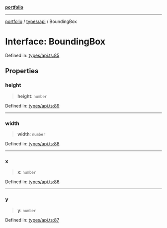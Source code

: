 [**portfolio**](../../../README.md)

***

[portfolio](../../../modules.md) / [types/api](../README.md) / BoundingBox

# Interface: BoundingBox

Defined in: [types/api.ts:85](https://github.com/tnorlund/Portfolio/blob/ad389aecd2ea6f60750f77acf82e717fe9812e81/portfolio/types/api.ts#L85)

## Properties

### height

> **height**: `number`

Defined in: [types/api.ts:89](https://github.com/tnorlund/Portfolio/blob/ad389aecd2ea6f60750f77acf82e717fe9812e81/portfolio/types/api.ts#L89)

***

### width

> **width**: `number`

Defined in: [types/api.ts:88](https://github.com/tnorlund/Portfolio/blob/ad389aecd2ea6f60750f77acf82e717fe9812e81/portfolio/types/api.ts#L88)

***

### x

> **x**: `number`

Defined in: [types/api.ts:86](https://github.com/tnorlund/Portfolio/blob/ad389aecd2ea6f60750f77acf82e717fe9812e81/portfolio/types/api.ts#L86)

***

### y

> **y**: `number`

Defined in: [types/api.ts:87](https://github.com/tnorlund/Portfolio/blob/ad389aecd2ea6f60750f77acf82e717fe9812e81/portfolio/types/api.ts#L87)
